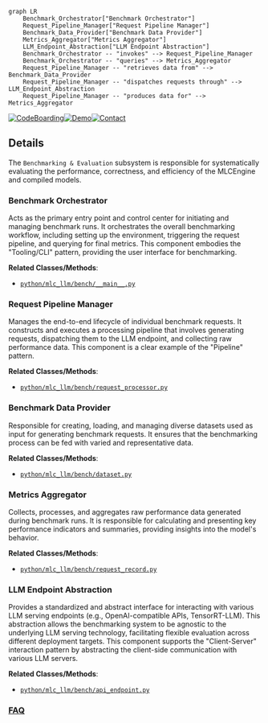 ```mermaid
graph LR
    Benchmark_Orchestrator["Benchmark Orchestrator"]
    Request_Pipeline_Manager["Request Pipeline Manager"]
    Benchmark_Data_Provider["Benchmark Data Provider"]
    Metrics_Aggregator["Metrics Aggregator"]
    LLM_Endpoint_Abstraction["LLM Endpoint Abstraction"]
    Benchmark_Orchestrator -- "invokes" --> Request_Pipeline_Manager
    Benchmark_Orchestrator -- "queries" --> Metrics_Aggregator
    Request_Pipeline_Manager -- "retrieves data from" --> Benchmark_Data_Provider
    Request_Pipeline_Manager -- "dispatches requests through" --> LLM_Endpoint_Abstraction
    Request_Pipeline_Manager -- "produces data for" --> Metrics_Aggregator
```

[![CodeBoarding](https://img.shields.io/badge/Generated%20by-CodeBoarding-9cf?style=flat-square)](https://github.com/CodeBoarding/GeneratedOnBoardings)[![Demo](https://img.shields.io/badge/Try%20our-Demo-blue?style=flat-square)](https://www.codeboarding.org/demo)[![Contact](https://img.shields.io/badge/Contact%20us%20-%20contact@codeboarding.org-lightgrey?style=flat-square)](mailto:contact@codeboarding.org)

## Details

The `Benchmarking & Evaluation` subsystem is responsible for systematically evaluating the performance, correctness, and efficiency of the MLCEngine and compiled models.

### Benchmark Orchestrator
Acts as the primary entry point and control center for initiating and managing benchmark runs. It orchestrates the overall benchmarking workflow, including setting up the environment, triggering the request pipeline, and querying for final metrics. This component embodies the "Tooling/CLI" pattern, providing the user interface for benchmarking.


**Related Classes/Methods**:

- <a href="https://github.com/mlc-ai/mlc-llm/blob/main/python/mlc_llm/bench/__main__.py" target="_blank" rel="noopener noreferrer">`python/mlc_llm/bench/__main__.py`</a>


### Request Pipeline Manager
Manages the end-to-end lifecycle of individual benchmark requests. It constructs and executes a processing pipeline that involves generating requests, dispatching them to the LLM endpoint, and collecting raw performance data. This component is a clear example of the "Pipeline" pattern.


**Related Classes/Methods**:

- <a href="https://github.com/mlc-ai/mlc-llm/blob/main/python/mlc_llm/bench/request_processor.py" target="_blank" rel="noopener noreferrer">`python/mlc_llm/bench/request_processor.py`</a>


### Benchmark Data Provider
Responsible for creating, loading, and managing diverse datasets used as input for generating benchmark requests. It ensures that the benchmarking process can be fed with varied and representative data.


**Related Classes/Methods**:

- <a href="https://github.com/mlc-ai/mlc-llm/blob/main/python/mlc_llm/bench/dataset.py" target="_blank" rel="noopener noreferrer">`python/mlc_llm/bench/dataset.py`</a>


### Metrics Aggregator
Collects, processes, and aggregates raw performance data generated during benchmark runs. It is responsible for calculating and presenting key performance indicators and summaries, providing insights into the model's behavior.


**Related Classes/Methods**:

- <a href="https://github.com/mlc-ai/mlc-llm/blob/main/python/mlc_llm/bench/request_record.py" target="_blank" rel="noopener noreferrer">`python/mlc_llm/bench/request_record.py`</a>


### LLM Endpoint Abstraction
Provides a standardized and abstract interface for interacting with various LLM serving endpoints (e.g., OpenAI-compatible APIs, TensorRT-LLM). This abstraction allows the benchmarking system to be agnostic to the underlying LLM serving technology, facilitating flexible evaluation across different deployment targets. This component supports the "Client-Server" interaction pattern by abstracting the client-side communication with various LLM servers.


**Related Classes/Methods**:

- <a href="https://github.com/mlc-ai/mlc-llm/blob/main/python/mlc_llm/bench/api_endpoint.py" target="_blank" rel="noopener noreferrer">`python/mlc_llm/bench/api_endpoint.py`</a>




### [FAQ](https://github.com/CodeBoarding/GeneratedOnBoardings/tree/main?tab=readme-ov-file#faq)